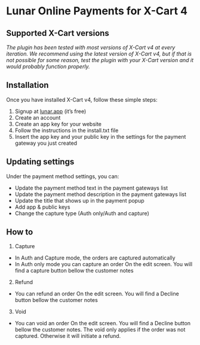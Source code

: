 # Lunar Online Payments for X-Cart 4

## Supported X-Cart versions

*The plugin has been tested with most versions of X-Cart v4 at every iteration. We recommend using the latest version of X-Cart v4, but if that is not possible for some reason, test the plugin with your X-Cart version and it would probably function properly.*

## Installation

Once you have installed X-Cart v4, follow these simple steps:
  1. Signup at [lunar.app](https://lunar.app) (it’s free)  
  1. Create an account
  1. Create an app key for your website
  1. Follow the instructions in the install.txt file
  1. Insert the app key and your public key in the settings for the payment gateway you just created
  

## Updating settings

Under the payment method settings, you can:
 * Update the payment method text in the payment gateways list
 * Update the payment method description in the payment gateways list
 * Update the title that shows up in the payment popup 
 * Add app & public keys
 * Change the capture type (Auth only/Auth and capture)
 
 ## How to
 
 1. Capture
 * In Auth and Capture mode, the orders are captured automatically
 * In Auth only mode you can capture an order On the edit screen. You will find a capture button bellow the customer notes
 2. Refund
   * You can refund an order On the edit screen. You will find a Decline button bellow the customer notes
 3. Void
   * You can void an order On the edit screen. You will find a Decline button bellow the customer notes. The void only applies if the order was not captured. Otherwise it will initiate a refund. 
